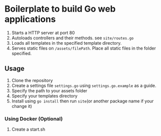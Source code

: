 # Boilerplate to build Go web applications

1. Starts a HTTP server at port 80
2. Autoloads controllers and their methods. see `site/routes.go`
3. Loads all templates in the specified template directory.
4. Serves static files on `/assets/filePath`. Place all static files in the folder specified.

## Usage

1. Clone the repository
2. Create a settings file `settings.go` using `settings.go.example` as a guide.
3. Specify the path to your assets folder
4. Specify your templates directory
5. Install using `go install` then run `site`(or another package name if your change it)


### Using Docker (Optional)

1. Create a start.sh
